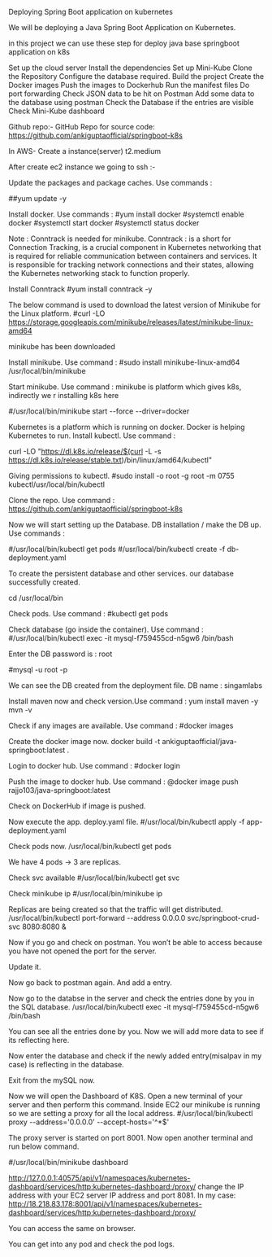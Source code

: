 Deploying Spring Boot application on kubernetes

 We will be deploying a Java Spring Boot Application on Kubernetes.

 in this project we can use these step for deploy java base springboot application on k8s

Set up the cloud server
Install the dependencies
Set up Mini-Kube
Clone the Repository
Configure the database required.
Build the project
Create the Docker images
Push the images to Dockerhub
Run the manifest files
Do port forwarding
Check JSON data to be hit on Postman
Add some data to the database using postman
Check the Database if the entries are visible
Check Mini-Kube dashboard

Github repo:- GitHub Repo for source code: https://github.com/ankiguptaofficial/springboot-k8s


In AWS- Create a instance(server) t2.medium

After create ec2 instance we going to ssh :-

Update the packages and package caches. Use commands :

##yum update -y

Install docker. Use commands :
#yum install docker
#systemctl enable docker
#systemctl start docker
#systemctl status docker


Note : Conntrack is needed for minikube.
Conntrack : is a short for Connection Tracking, is a crucial component in Kubernetes networking that is required for reliable communication between containers and services. It is responsible for tracking network connections and their states, allowing the Kubernetes networking stack to function properly.

Install Conntrack
#yum install conntrack -y

The below command is used to download the latest version of Minikube for the Linux platform.
#curl -LO https://storage.googleapis.com/minikube/releases/latest/minikube-linux-amd64

minikube has been downloaded

Install minikube. Use command :
#sudo install minikube-linux-amd64 /usr/local/bin/minikube

Start minikube. Use command :
minikube is platform which gives k8s, indirectly we r installing k8s here

#/usr/local/bin/minikube start --force --driver=docker


Kubernetes is a platform which is running on docker. Docker is helping Kubernetes to run.
Install kubectl. Use command :

curl -LO "https://dl.k8s.io/release/$(curl -L -s https://dl.k8s.io/release/stable.txt)/bin/linux/amd64/kubectl"

Giving permissions to kubectl.
#sudo install -o root -g root -m 0755 kubectl/usr/local/bin/kubectl

Clone the repo. Use command : https://github.com/ankiguptaofficial/springboot-k8s

Now we will start setting up the Database.
DB installation / make the DB up. Use commands :

#/usr/local/bin/kubectl get pods
#/usr/local/bin/kubectl create -f db-deployment.yaml

To create the persistent database and other services.
our database successfully created.

cd /usr/local/bin

Check pods. Use command :
#kubectl get pods

Check database (go inside the container). Use command :
#/usr/local/bin/kubectl exec -it mysql-f759455cd-n5gw6 /bin/bash

Enter the DB
password is : root

#mysql -u root -p

We can see the DB created from the deployment file.
DB name : singamlabs

Install maven now and check version.Use command :
yum install maven -y
mvn -v

Check if any images are available. Use command :
#docker images

Create the docker image now.
docker build -t ankiguptaofficial/java-springboot:latest .

Login to docker hub. Use command :
#docker login

Push the image to docker hub. Use command :
@docker image push rajjo103/java-springboot:latest

Check on DockerHub if image is pushed.

Now execute the app. deploy.yaml file.
#/usr/local/bin/kubectl apply -f app-deployment.yaml

Check pods now.
/usr/local/bin/kubectl get pods

We have 4 pods -> 3 are replicas.

Check svc available
#/usr/local/bin/kubectl get svc

Check minikube ip
#/usr/local/bin/minikube ip

Replicas are being created so that the traffic will get distributed.
/usr/local/bin/kubectl port-forward --address 0.0.0.0 svc/springboot-crud-svc 8080:8080 &

Now if you go and check on postman. You won’t be able to access because you have not opened the port for the server.

Update it.

Now go back to postman again. And add a entry.

Now go to the databse in the server and check the entries done by you in the SQL database.
/usr/local/bin/kubectl exec -it mysql-f759455cd-n5gw6 /bin/bash

You can see all the entries done by you. Now we will add more data to see if its reflecting here.

Now enter the database and check if the newly added entry(misalpav in my case) is reflecting in the database.

Exit from the mySQL now.


Now we will open the Dashboard of K8S.
Open a new terminal of your server and then perform this command.
Inside EC2 our minikube is running so we are setting a proxy for all the local address.
#/usr/local/bin/kubectl proxy --address='0.0.0.0' --accept-hosts='^*$'


The proxy server is started on port 8001.
Now open another terminal and run below command.


#/usr/local/bin/minikube dashboard


http://127.0.0.1:40575/api/v1/namespaces/kubernetes-dashboard/services/http:kubernetes-dashboard:/proxy/
change the IP address with your EC2 server IP address and port 8081.
In my case:
http://18.218.83.178:8001/api/v1/namespaces/kubernetes-dashboard/services/http:kubernetes-dashboard:/proxy/    


You can access the same on browser.

You can get into any pod and check the pod logs.



















